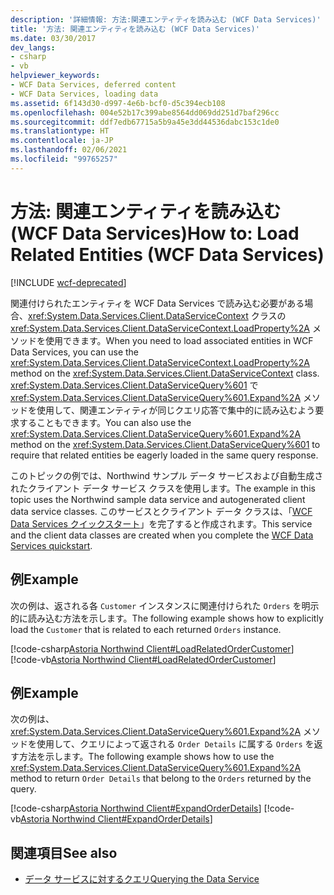```yaml
---
description: '詳細情報: 方法:関連エンティティを読み込む (WCF Data Services)'
title: '方法: 関連エンティティを読み込む (WCF Data Services)'
ms.date: 03/30/2017
dev_langs:
- csharp
- vb
helpviewer_keywords:
- WCF Data Services, deferred content
- WCF Data Services, loading data
ms.assetid: 6f143d30-d997-4e6b-bcf0-d5c394ecb108
ms.openlocfilehash: 004e52b17c399abe8564dd069dd251d7baf296cc
ms.sourcegitcommit: ddf7edb67715a5b9a45e3dd44536dabc153c1de0
ms.translationtype: HT
ms.contentlocale: ja-JP
ms.lasthandoff: 02/06/2021
ms.locfileid: "99765257"
---
```

# <a name="how-to-load-related-entities-wcf-data-services"></a><span data-ttu-id="9578d-103">方法: 関連エンティティを読み込む (WCF Data Services)</span><span class="sxs-lookup"><span data-stu-id="9578d-103">How to: Load Related Entities (WCF Data Services)</span></span>

[!INCLUDE [wcf-deprecated](~/includes/wcf-deprecated.md)]

<span data-ttu-id="9578d-104">関連付けられたエンティティを WCF Data Services で読み込む必要がある場合、<xref:System.Data.Services.Client.DataServiceContext> クラスの <xref:System.Data.Services.Client.DataServiceContext.LoadProperty%2A> メソッドを使用できます。</span><span class="sxs-lookup"><span data-stu-id="9578d-104">When you need to load associated entities in WCF Data Services, you can use the <xref:System.Data.Services.Client.DataServiceContext.LoadProperty%2A> method on the <xref:System.Data.Services.Client.DataServiceContext> class.</span></span> <span data-ttu-id="9578d-105"><xref:System.Data.Services.Client.DataServiceQuery%601> で <xref:System.Data.Services.Client.DataServiceQuery%601.Expand%2A> メソッドを使用して、関連エンティティが同じクエリ応答で集中的に読み込むよう要求することもできます。</span><span class="sxs-lookup"><span data-stu-id="9578d-105">You can also use the <xref:System.Data.Services.Client.DataServiceQuery%601.Expand%2A> method on the <xref:System.Data.Services.Client.DataServiceQuery%601> to require that related entities be eagerly loaded in the same query response.</span></span>  
  
 <span data-ttu-id="9578d-106">このトピックの例では、Northwind サンプル データ サービスおよび自動生成されたクライアント データ サービス クラスを使用します。</span><span class="sxs-lookup"><span data-stu-id="9578d-106">The example in this topic uses the Northwind sample data service and autogenerated client data service classes.</span></span> <span data-ttu-id="9578d-107">このサービスとクライアント データ クラスは、「[WCF Data Services クイックスタート](quickstart-wcf-data-services.md)」を完了すると作成されます。</span><span class="sxs-lookup"><span data-stu-id="9578d-107">This service and the client data classes are created when you complete the [WCF Data Services quickstart](quickstart-wcf-data-services.md).</span></span>  
  
## <a name="example"></a><span data-ttu-id="9578d-108">例</span><span class="sxs-lookup"><span data-stu-id="9578d-108">Example</span></span>  

 <span data-ttu-id="9578d-109">次の例は、返される各 `Customer` インスタンスに関連付けられた `Orders` を明示的に読み込む方法を示します。</span><span class="sxs-lookup"><span data-stu-id="9578d-109">The following example shows how to explicitly load the `Customer` that is related to each returned `Orders` instance.</span></span>  
  
 [!code-csharp[Astoria Northwind Client#LoadRelatedOrderCustomer](../../../../samples/snippets/csharp/VS_Snippets_Misc/astoria_northwind_client/cs/source.cs#loadrelatedordercustomer)]
 [!code-vb[Astoria Northwind Client#LoadRelatedOrderCustomer](../../../../samples/snippets/visualbasic/VS_Snippets_Misc/astoria_northwind_client/vb/source.vb#loadrelatedordercustomer)]  
  
## <a name="example"></a><span data-ttu-id="9578d-110">例</span><span class="sxs-lookup"><span data-stu-id="9578d-110">Example</span></span>  

 <span data-ttu-id="9578d-111">次の例は、<xref:System.Data.Services.Client.DataServiceQuery%601.Expand%2A> メソッドを使用して、クエリによって返される `Order Details` に属する `Orders` を返す方法を示します。</span><span class="sxs-lookup"><span data-stu-id="9578d-111">The following example shows how to use the <xref:System.Data.Services.Client.DataServiceQuery%601.Expand%2A> method to return `Order Details` that belong to the `Orders` returned by the query.</span></span>  
  
 [!code-csharp[Astoria Northwind Client#ExpandOrderDetails](../../../../samples/snippets/csharp/VS_Snippets_Misc/astoria_northwind_client/cs/source.cs#expandorderdetails)]
 [!code-vb[Astoria Northwind Client#ExpandOrderDetails](../../../../samples/snippets/visualbasic/VS_Snippets_Misc/astoria_northwind_client/vb/source.vb#expandorderdetails)]  
  
## <a name="see-also"></a><span data-ttu-id="9578d-112">関連項目</span><span class="sxs-lookup"><span data-stu-id="9578d-112">See also</span></span>

- [<span data-ttu-id="9578d-113">データ サービスに対するクエリ</span><span class="sxs-lookup"><span data-stu-id="9578d-113">Querying the Data Service</span></span>](querying-the-data-service-wcf-data-services.md)
